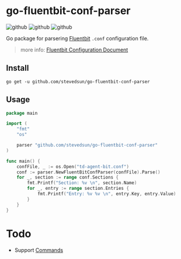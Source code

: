 # go-fluentbit-conf-parser

![github](https://img.shields.io/badge/go-1.17-blue.svg) ![github](https://img.shields.io/badge/fluentbit-v1.9-lightblue.svg) ![github](https://img.shields.io/badge/License-MIT-green.svg)

Go package for parsering [Fluentbit](https://fluentbit.io/) `.conf` configuration file.

> more info: [Fluentbit Configuration Document](https://docs.fluentbit.io/manual/administration/configuring-fluent-bit/classic-mode/format-schema)

## Install

```shell
go get -u github.com/stevedsun/go-fluentbit-conf-parser
```

## Usage

```go
package main

import (
	"fmt"
	"os"

	parser "github.com/stevedsun/go-fluentbit-conf-parser"
)

func main() {
	confFile, _ := os.Open("td-agent-bit.conf")
	conf := parser.NewFluentBitConfParser(confFile).Parse()
	for _, section := range conf.Sections {
		fmt.Printf("Section: %v \n", section.Name)
		for _, entry := range section.Entries {
			fmt.Printf("Entry: %v %v \n", entry.Key, entry.Value)
		}
	}
}

```

# Todo

- Support [Commands](https://docs.fluentbit.io/manual/administration/configuring-fluent-bit/classic-mode/commands)
